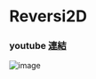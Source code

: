 # Reversi2D

### youtube [連結](https://youtu.be/JpRjPlJ1Upo)
![image](https://github.com/YuanWeiChen16/Reversi2D/assets/46083885/cf41e535-d111-40b5-be66-636778da7994)
